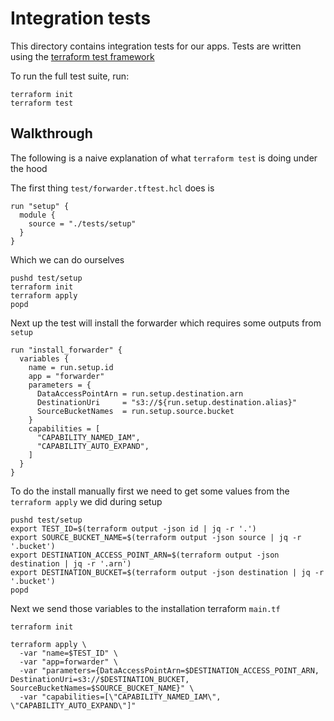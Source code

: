 # Integration tests

This directory contains integration tests for our apps. Tests are written using the [terraform test framework](https://developer.hashicorp.com/terraform/language/tests)

To run the full test suite, run:

```
terraform init
terraform test
```

## Walkthrough

The following is a naive explanation of what `terraform test` is doing under the hood

The first thing `test/forwarder.tftest.hcl` does is

```shell
run "setup" {
  module {
    source = "./tests/setup"
  }
}
```

Which we can do ourselves

```shell
pushd test/setup
terraform init
terraform apply
popd
```

Next up the test will install the forwarder which requires some outputs from `setup`

```shell
run "install_forwarder" {
  variables {
    name = run.setup.id
    app = "forwarder"
    parameters = {
      DataAccessPointArn = run.setup.destination.arn
      DestinationUri     = "s3://${run.setup.destination.alias}"
      SourceBucketNames  = run.setup.source.bucket
    }
    capabilities = [
      "CAPABILITY_NAMED_IAM",
      "CAPABILITY_AUTO_EXPAND",
    ]
  }
}
```

To do the install manually first we need to get some values from the `terraform apply` we did during setup

```shell
pushd test/setup
export TEST_ID=$(terraform output -json id | jq -r '.')
export SOURCE_BUCKET_NAME=$(terraform output -json source | jq -r '.bucket')
export DESTINATION_ACCESS_POINT_ARN=$(terraform output -json destination | jq -r '.arn')
export DESTINATION_BUCKET=$(terraform output -json destination | jq -r '.bucket')
popd
```

Next we send those variables to the installation terraform `main.tf`

```shell
terraform init

terraform apply \
  -var "name=$TEST_ID" \
  -var "app=forwarder" \
  -var "parameters={DataAccessPointArn=$DESTINATION_ACCESS_POINT_ARN, DestinationUri=s3://$DESTINATION_BUCKET, SourceBucketNames=$SOURCE_BUCKET_NAME}" \
  -var "capabilities=[\"CAPABILITY_NAMED_IAM\", \"CAPABILITY_AUTO_EXPAND\"]"
```

